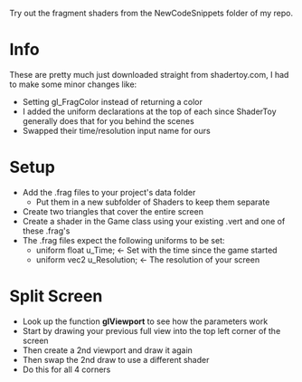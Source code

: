 
Try out the fragment shaders from the NewCodeSnippets folder of my repo.

# Info

These are pretty much just downloaded straight from shadertoy.com, I had to make some minor changes like:
- Setting gl_FragColor instead of returning a color
- I added the uniform declarations at the top of each since ShaderToy generally does that for you behind the scenes
- Swapped their time/resolution input name for ours

# Setup

- Add the .frag files to your project's data folder
	- Put them in a new subfolder of Shaders to keep them separate
- Create two triangles that cover the entire screen
- Create a shader in the Game class using your existing .vert and one of these .frag's
- The .frag files expect the following uniforms to be set:
	- uniform float u_Time;          <- Set with the time since the game started
	- uniform vec2 u_Resolution; <- The resolution of your screen

# Split Screen

- Look up the function **glViewport** to see how the parameters work
- Start by drawing your previous full view into the top left corner of the screen
- Then create a 2nd viewport and draw it again
- Then swap the 2nd draw to use a different shader
- Do this for all 4 corners